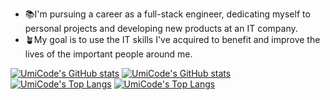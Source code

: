 - 📚I'm pursuing a career as a full-stack engineer, dedicating myself to personal projects and developing new products at an IT company.
- 🪴My goal is to use the IT skills I've acquired to benefit and improve the lives of the important people around me.

[![UmiCode's GitHub stats](https://github-readme-stats-sigma-eight-96.vercel.app/api?username=UmicodeKa&show_icons=true&theme=github_dark_dimmed#gh-dark-mode-only)](https://github.com/UmicodeKa#gh-dark-mode-only)
[![UmiCode's GitHub stats](https://github-readme-stats-sigma-eight-96.vercel.app/api?username=UmicodeKa&show_icons=true&theme=default#gh-light-mode-only)](https://github.com/UmicodeKa#gh-light-mode-only)
[![UmiCode's Top Langs](https://github-readme-stats-sigma-eight-96.vercel.app/api/top-langs/?username=UmicodeKa&layout=compact&exclude_repo=github-readme-stats,le_exif,le_mark_lift,le_umi_gallery_1,le_umi_gallery_2,le_UnoMayu_Foods,ITL_CSharpPractice-01,ITL_TSPractice-02&langs_count=8&theme=github_dark_dimmed#gh-dark-mode-only)](https://github.com/UmicodeKa#gh-dark-mode-only)
[![UmiCode's Top Langs](https://github-readme-stats-sigma-eight-96.vercel.app/api/top-langs/?username=UmicodeKa&layout=compact&exclude_repo=github-readme-stats,le_exif,le_mark_lift,le_umi_gallery_1,le_umi_gallery_2,le_UnoMayu_Foods,ITL_CSharpPractice-01,ITL_TSPractice-02&langs_count=8&theme=default#gh-light-mode-only)](https://github.com/UmicodeKa#gh-light-mode-only)
